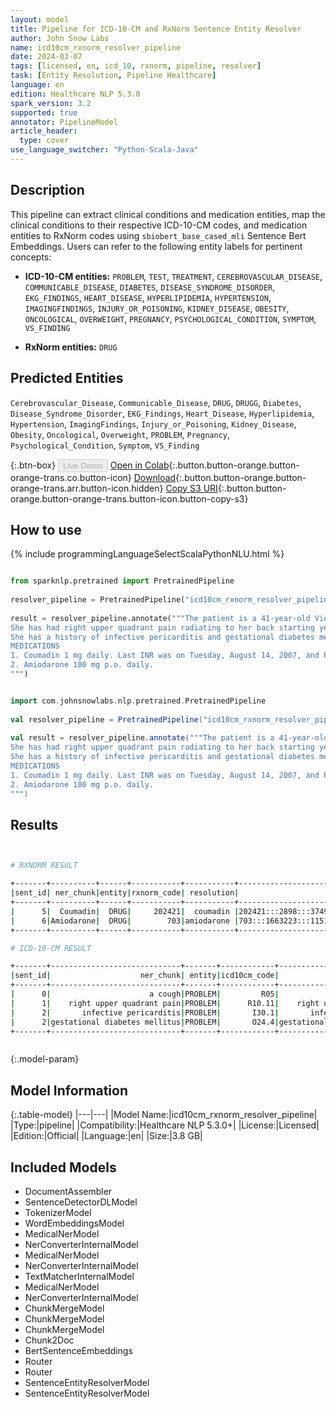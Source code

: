 ```yaml
---
layout: model
title: Pipeline for ICD-10-CM and RxNorm Sentence Entity Resolver
author: John Snow Labs
name: icd10cm_rxnorm_resolver_pipeline
date: 2024-03-07
tags: [licensed, en, icd_10, rxnorm, pipeline, resolver]
task: [Entity Resolution, Pipeline Healthcare]
language: en
edition: Healthcare NLP 5.3.0
spark_version: 3.2
supported: true
annotator: PipelineModel
article_header:
  type: cover
use_language_switcher: "Python-Scala-Java"
---
```


## Description

This pipeline can extract clinical conditions and medication entities, map the clinical conditions to their respective ICD-10-CM codes, and medication entities to RxNorm codes using `sbiobert_base_cased_mli` Sentence Bert Embeddings. Users can refer to the following entity labels for pertinent concepts:


- **ICD-10-CM entities:** `PROBLEM`, `TEST`, `TREATMENT`, `CEREBROVASCULAR_DISEASE`, `COMMUNICABLE_DISEASE`, `DIABETES`, `DISEASE_SYNDROME_DISORDER`, `EKG_FINDINGS`, `HEART_DISEASE`, `HYPERLIPIDEMIA`, `HYPERTENSION`, `IMAGINGFINDINGS`, `INJURY_OR_POISONING`, `KIDNEY_DISEASE`, `OBESITY`, `ONCOLOGICAL`, `OVERWEIGHT`, `PREGNANCY`, `PSYCHOLOGICAL_CONDITION`, `SYMPTOM`, `VS_FINDING`

- **RxNorm entities:** `DRUG`   

## Predicted Entities

`Cerebrovascular_Disease`, `Communicable_Disease`, `DRUG`, `DRUGG`, `Diabetes`, `Disease_Syndrome_Disorder`, `EKG_Findings`, `Heart_Disease`, `Hyperlipidemia`, `Hypertension`, `ImagingFindings`, `Injury_or_Poisoning`, `Kidney_Disease`, `Obesity`, `Oncological`, `Overweight`, `PROBLEM`, `Pregnancy`, `Psychological_Condition`, `Symptom`, `VS_Finding`



{:.btn-box}
<button class="button button-orange" disabled>Live Demo</button>
[Open in Colab](https://colab.research.google.com/github/JohnSnowLabs/spark-nlp-workshop/blob/master/healthcare-nlp/07.0.Pretrained_Clinical_Pipelines.ipynb){:.button.button-orange.button-orange-trans.co.button-icon}
[Download](https://s3.amazonaws.com/auxdata.johnsnowlabs.com/clinical/models/icd10cm_rxnorm_resolver_pipeline_en_5.3.0_3.2_1709850273385.zip){:.button.button-orange.button-orange-trans.arr.button-icon.hidden}
[Copy S3 URI](s3://auxdata.johnsnowlabs.com/clinical/models/icd10cm_rxnorm_resolver_pipeline_en_5.3.0_3.2_1709850273385.zip){:.button.button-orange.button-orange-trans.button-icon.button-copy-s3}

## How to use



<div class="tabs-box" markdown="1">
{% include programmingLanguageSelectScalaPythonNLU.html %}
  
```python

from sparknlp.pretrained import PretrainedPipeline
 
resolver_pipeline = PretrainedPipeline("icd10cm_rxnorm_resolver_pipeline", "en", "clinical/models")
 
result = resolver_pipeline.annotate("""The patient is a 41-year-old Vietnamese female with a cough that started last week.
She has had right upper quadrant pain radiating to her back starting yesterday.
She has a history of infective pericarditis and gestational diabetes mellitus in May 2006.
MEDICATIONS
1. Coumadin 1 mg daily. Last INR was on Tuesday, August 14, 2007, and her INR was 2.3.
2. Amiodarone 100 mg p.o. daily.
""")

```
```scala

import com.johnsnowlabs.nlp.pretrained.PretrainedPipeline
 
val resolver_pipeline = PretrainedPipeline("icd10cm_rxnorm_resolver_pipeline", "en", "clinical/models")
 
val result = resolver_pipeline.annotate("""The patient is a 41-year-old Vietnamese female with a cough that started last week.
She has had right upper quadrant pain radiating to her back starting yesterday.
She has a history of infective pericarditis and gestational diabetes mellitus in May 2006.
MEDICATIONS
1. Coumadin 1 mg daily. Last INR was on Tuesday, August 14, 2007, and her INR was 2.3.
2. Amiodarone 100 mg p.o. daily.
""")

```
</div>

## Results

```bash


# RXNORM RESULT

+-------+----------+------+-----------+-----------+------------------------------------------------------------+------------------------------------------------------------+
|sent_id| ner_chunk|entity|rxnorm_code| resolution|                                                   all_codes|                                                 resolutions|
+-------+----------+------+-----------+-----------+------------------------------------------------------------+------------------------------------------------------------+
|      5|  Coumadin|  DRUG|     202421|  coumadin |202421:::2898:::374998:::1855075:::128793:::1598:::152085...|coumadin [coumadin]:::coumarin [coumarin]:::coumarin Oral...|
|      6|Amiodarone|  DRUG|        703|amiodarone |703:::1663223:::1151983:::1663270:::1151982:::203114:::37...|amiodarone [amiodarone]:::amiodarone Injection:::amiodaro...|
+-------+----------+------+-----------+-----------+------------------------------------------------------------+------------------------------------------------------------+

# ICD-10-CM RESULT

+-------+-----------------------------+-------+------------+------------------------------+------------------------------------------------------------+------------------------------------------------------------+------------------------------------------------------------+
|sent_id|                    ner_chunk| entity|icd10cm_code|                    resolution|                                                   all_codes|                                                 resolutions|                                                    hcc_list|
+-------+-----------------------------+-------+------------+------------------------------+------------------------------------------------------------+------------------------------------------------------------+------------------------------------------------------------+
|      0|                      a cough|PROBLEM|         R05|                        cough |R05:::R05.3:::R05.1:::A37:::R05.2:::R06.01:::R06.7:::R06....|cough [cough]:::chronic cough [chronic cough]:::acute cou...|0||0||0:::1||0||0:::1||0||0:::0||0||0:::1||0||0:::1||0||0...|
|      1|    right upper quadrant pain|PROBLEM|      R10.11|    right upper quadrant pain |R10.11:::M79.621:::R10.31:::M79.651:::M79.631:::M79.601::...|right upper quadrant pain [right upper quadrant pain]:::p...|1||0||0:::1||0||0:::1||0||0:::1||0||0:::1||0||0:::1||0||0...|
|      2|       infective pericarditis|PROBLEM|       I30.1|       infective pericarditis |I30.1:::I30:::I31.0:::B33.23:::I01.0:::I30.0:::I31.1:::A3...|infective pericarditis [infective pericarditis]:::acute p...|1||0||0:::0||0||0:::1||0||0:::1||0||0:::1||0||0:::1||0||0...|
|      2|gestational diabetes mellitus|PROBLEM|       O24.4|gestational diabetes mellitus |O24.4:::O24.41:::Z86.32:::O24.11:::O24.81:::P70.2:::O24.0...|gestational diabetes mellitus [gestational diabetes melli...|0||0||0:::0||0||0:::1||0||0:::0||0||0:::0||0||0:::1||0||0...|
+-------+-----------------------------+-------+------------+------------------------------+------------------------------------------------------------+------------------------------------------------------------+------------------------------------------------------------+



```

{:.model-param}
## Model Information

{:.table-model}
|---|---|
|Model Name:|icd10cm_rxnorm_resolver_pipeline|
|Type:|pipeline|
|Compatibility:|Healthcare NLP 5.3.0+|
|License:|Licensed|
|Edition:|Official|
|Language:|en|
|Size:|3.8 GB|

## Included Models

- DocumentAssembler
- SentenceDetectorDLModel
- TokenizerModel
- WordEmbeddingsModel
- MedicalNerModel
- NerConverterInternalModel
- MedicalNerModel
- NerConverterInternalModel
- TextMatcherInternalModel
- MedicalNerModel
- NerConverterInternalModel
- ChunkMergeModel
- ChunkMergeModel
- ChunkMergeModel
- Chunk2Doc
- BertSentenceEmbeddings
- Router
- Router
- SentenceEntityResolverModel
- SentenceEntityResolverModel
